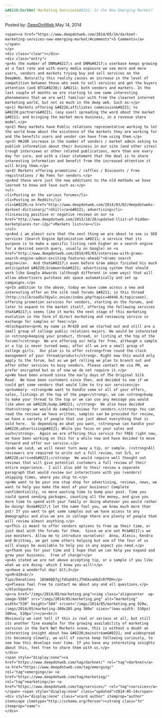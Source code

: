 ```yaml
---
&#8220;DarkNet Marketing Services&#8221; Is the New Emerging Market?
---
```

<article class="post-listing post-5564 post type-post status-publish format-standard has-post-thumbnail hentry  tag-darknet tag-emerging tag-marketing tag-services">
    <div class="post-inner">
        <span>Posted by: <a href="https://www.deepdotweb.com/author/admin/" title="">DeepDotWeb </a></span>
    <span>May 14, 2014</span>
    
    <span><a href="https://www.deepdotweb.com/2014/05/14/darknet-marketing-services-new-emerging-market/#comments">5 Comments</a></span>
    </p>
    <div class="clear"></div>
    <div class="entry">
    <p>As the number of DNM&#8217;s and DNM&#8217;s userbase keeps growing at a fast rate and with every media exposure we see more and more users, vendors and markets trying buy and sell services on the DeepWeb. Naturally this reality causes an increase in the level of competition between those who seek to sell services and get the buyers attention (and BTC&#8230;) &#8211; both vendors and markets. In the last couple of months we are starting to see some interesting phenomenons that we are well familiar with from the clearnet internet marketing world, but not so much in the deep web. Such as:</p>
    <p>1) Markets offering &#8220;affiliates commission&#8221; to &#8220;partners&#8221; (any user) spreading the word about the market &#8211; and bringing the market more business, in a revenue share model.</p>
    <p>2) Many markets have Public relations representative working to let the world know about the existence of the markets they are working for and the benefits users and vendor can have from using them.</p>
    <p>3) MAJOR increase in the number of vendors / market admin asking to publish information about their business in our site (and other sites) trough interviews or other related publications, more than one every day for sure, and with a clear statement that the deal is to share interesting information and benefit from the increased attention it will bring them.</p>
    <p>4) Markets offering promotions / raffles / Discounts / Free registrations / No Fees for vendors.</p>
    <p>And these were just the new additions to the old methods we have learned to know and love such as:</p>
    <ul>
    <li>Posting on the various forums</li>
    <li>Posting on Reddit</li>
    <li>&#8220;<a href="http://www.deepdotweb.com/2014/03/02/deepdotwebs-darknet-dictionary/">Shill</a>&#8221; advertising</li>
    <li>Leaving positive or negative reviews on our <a href="http://www.deepdotweb.com/2013/10/28/updated-llist-of-hidden-marketplaces-tor-i2p/">Markets list</a></li>
    </ul>
    <p>And i am almost sure that the next thing we are about to see is SEO services (Search Engine Optimization &#8211; a service that its purpose is to make a specific listing rank higher on a search engine for a desired search query, usually on Google) on <a href="http://www.deepdotweb.com/2014/05/03/interview-with-grams-search-engine-admin-exciting-features-ahead/">Grams search engine</a>.  And that&#8217;s even before Gram admin finished his much anticipated &#8220;Gramwords&#8221; advertising system that should work like Google Adwords (although different in some ways) that will allow advertisers purchase ads space automatically and set up campaigns.</p>
    <p>In addition to the above, today we have come across a new and interesting offer on the silk road forums &#8211; in this thread (http://silkroad5v7dywlc.onion/index.php?topic=40446.0;topicseen), offering promotion services for vendors, starting on the forums, and later to expand to the market itself, offering the following services that&#8217;s seems like it marks the next stage of this marketing evolution in the form of direct marketing and reviewing service in exchange for samples or fees:</p>
    <blockquote><p>Hi my name is Mr420 and we started out and still are a small group of college public relations majors. We would be interested in <strong>keeping your product, thread, or listing at the top of the forums?</strong>  We are offering our help for free, although a sample or a tip is never turned away, after all we are a small group of college girls.  Our plan is to offer <strong>free round the clock management of your thread/product</strong>. Right now this would only apply to the forum, but as we get rolling we plan to branch out and offer other services to busy vendors. Please contact me via PM, we prefer encrypted but as of now we do not require it.</p>
    <p>We have been around since the early days of The Original Silk Road.  We have been customers since then, and decided to see if we could get some vendors that would like to try our services</p>
    <p>Summary- <strong>We want to handle some or all of your offers, sales, listings at the top of the page</strong>, we can <strong>bump to make your thread to the top or we can use any message you would like when we &#8220;bump.&#8221; </strong>  We also have decided that<strong> we would do sample/reviews for vendors.</strong> You can read the reviews we have written, samples can be provided for review, we have a variety of people that use just about everything that is sold here.  So depending on what you want, <strong>we can handle your &#8220;advertising&#8221; While you focus on your sales and such</strong>.  Again we are offering this service for FREE right now, we have been working on this for a while now and have decided to move forward and offer our service.</p>
    <p>As we said, we will never turn away a tip, or sample. (<strong>All reviewers are required to write out a full review, not 5/5, or &#8220;arrived&#8221;</strong>  We would require well thought out reviews that will give potential customers a full review of their entire experience.  I will also add to their review a separate paragraph that would review our interactions with you (vendors) shipping times, where you ship to.</p>
    <p>We want to be your one stop shop for advertising, reviews, news, we want to help you make the most of your business! Complete confidentiality, no more wasting time to bump your post. Time you could spend sending packages, counting all the money, and give you more time to spend with your family or doing whatever you would rather be doing! Don&#8217;t let the name fool you, we know much more than pot! If you want to get some samples out we have access to any demographic and also we are in college there are plenty of people that will review almost anything.</p>
    <p>This is meant to offer vendors options to free up their time, or just deal with the forums for them.  Since we are not Mr&#8217;s we use monikers. Allow me to introduce ourselves!  Anna, Alexis, Kendra and Brittney, we got some others helping but one of the four of us will always be available to help you in any aspect you need.</p>
    <p>Thank you for your time and I hope that we can help you expand and grow your business.  Free of charge!</p>
    <p>As stated we are not above accepting tip, or a sample if you like what we are doing- which I know you will!</p>
    <p>Have a wonderful day! &lt;3</p>
    <p>Mr420<br/>
    Tips/Donations  1BSW4QD7gjfdSqh8tLJTHGkxaHbZcRfPDH</p>
    <p>Please feel free to contact me about any and all questions.</p></blockquote>
    <p><a href="/imgs/2014/05/marketing.png"><img class="aligncenter  wp-image-5566" src="/imgs/2014/05/marketing.png" alt="marketing" width="530" height="504" srcset="/imgs/2014/05/marketing.png 929w, /imgs/2014/05/marketing-300x285.png 300w" sizes="(max-width: 530px) 100vw, 530px"/></a><br/>
    Obviously we cant tell if this is real or serious at all, but still its another fine example for the growing availability of marketing services in the Dark Net Markets scene, this is without a doubt an interesting insight about how &#8220;mainstream&#8221; and widespread its becoming slowely, we will of course keep following curiously, to see how this develops over time. If you have any interesting insights about this, feel free to share them with us.</p>
    </div>
    <span style="display:none"><a href="https://www.deepdotweb.com/tag/darknet/" rel="tag">darknet</a> <a href="https://www.deepdotweb.com/tag/emerging/" rel="tag">emerging</a> <a href="https://www.deepdotweb.com/tag/marketing/" rel="tag">marketing</a> <a href="https://www.deepdotweb.com/tag/services/" rel="tag">services</a></span> <span style="display:none" class="updated">2014-05-14</span>
    <div style="display:none" class="vcard author" itemprop="author" itemscope itemtype="http://schema.org/Person"><strong class="fn" itemprop="name">
    </div>
</article>

